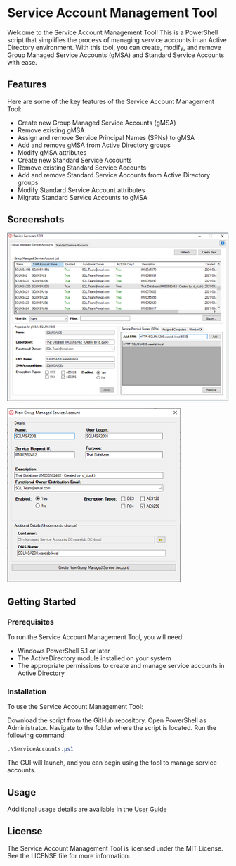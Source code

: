 # Service Account Management Tool

Welcome to the Service Account Management Tool! This is a PowerShell script that simplifies the process of managing service accounts in an Active Directory environment. With this tool, you can create, modify, and remove Group Managed Service Accounts (gMSA) and Standard Service Accounts with ease.

## Features

Here are some of the key features of the Service Account Management Tool:

- Create new Group Managed Service Accounts (gMSA)
- Remove existing gMSA
- Assign and remove Service Principal Names (SPNs) to gMSA
- Add and remove gMSA from Active Directory groups
- Modify gMSA attributes
- Create new Standard Service Accounts
- Remove existing Standard Service Accounts
- Add and remove Standard Service Accounts from Active Directory groups
- Modify Standard Service Account attributes
- Migrate Standard Service Accounts to gMSA

## Screenshots

![Service Account Management Tool](./img/Picture1.png)

![Service Account Management Tool](./img/Picture3.png)

## Getting Started

### Prerequisites

To run the Service Account Management Tool, you will need:

- Windows PowerShell 5.1 or later
- The ActiveDirectory module installed on your system
- The appropriate permissions to create and manage service accounts in Active Directory

### Installation

To use the Service Account Management Tool:

Download the script from the GitHub repository.
Open PowerShell as Administrator.
Navigate to the folder where the script is located.
Run the following command:

```powershell
.\ServiceAccounts.ps1
```

The GUI will launch, and you can begin using the tool to manage service accounts.

## Usage

Additional usage details are available in the [User Guide](UserGuide.docx)

## License

The Service Account Management Tool is licensed under the MIT License. See the LICENSE file for more information.
